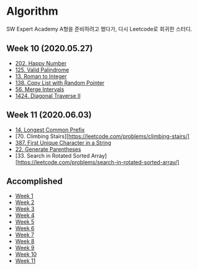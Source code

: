 # Algorithm

SW Expert Academy A형을 준비하려고 했다가, 다시 Leetcode로 회귀한 스터디.


## Week 10 (2020.05.27)

- [202. Happy Number](https://leetcode.com/problems/happy-number/)
- [125. Valid Palindrome](https://leetcode.com/problems/valid-palindrome/)
- [13. Roman to Integer](https://leetcode.com/problems/roman-to-integer/)
- [138. Copy List with Random Pointer](https://leetcode.com/problems/copy-list-with-random-pointer/)
- [56. Merge Intervals](https://leetcode.com/problems/merge-intervals/)
- [1424. Diagonal Traverse II](https://leetcode.com/problems/diagonal-traverse-ii/)


## Week 11 (2020.06.03)

- [14. Longest Common Prefix](https://leetcode.com/problems/longest-common-prefix/)
- [70. Climbing Stairs][https://leetcode.com/problems/climbing-stairs/]
- [387. First Unique Character in a String](https://leetcode.com/problems/first-unique-character-in-a-string/)
- [22. Generate Parentheses](https://leetcode.com/problems/generate-parentheses/)
- [33. Search in Rotated Sorted Array][https://leetcode.com/problems/search-in-rotated-sorted-array/]


## Accomplished

- [Week 1](week01)
- [Week 2](week02)
- [Week 3](week03)
- [Week 4](week04)
- [Week 5](week05)
- [Week 6](week06)
- [Week 7](week07)
- [Week 8](week08)
- [Week 9](week09)
- [Week 10](week10)
- [Week 11](week11)
